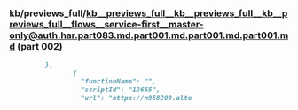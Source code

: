 ### kb/previews_full/kb__previews_full__kb__previews_full__kb__previews_full__flows__service-first__master-only@auth.har.part083.md.part001.md.part001.md.part001.md (part 002)

```md
         },
                {
                  "functionName": "",
                  "scriptId": "12665",
                  "url": "https://n958200.alte
```

```
